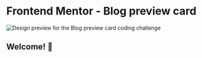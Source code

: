 # Frontend Mentor - Blog preview card

![Design preview for the Blog preview card coding challenge](./design/desktop-preview.jpg)

## Welcome! 👋